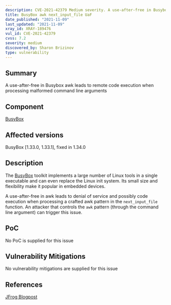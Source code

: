 ```yaml
---
description: CVE-2021-42379 Medium severity. A use-after-free in Busybox awk leads to remote code execution when processing malformed command line arguments
title: BusyBox awk next_input_file UaF
date_published: "2021-11-09"
last_updated: "2021-11-09"
xray_id: XRAY-189476
vul_id: CVE-2021-42379
cvss: 7.2
severity: medium
discovered_by: Sharon Brizinov
type: vulnerability
---
```

## Summary
A use-after-free in Busybox awk leads to remote code execution when processing malformed command line arguments

## Component

[BusyBox](https://busybox.net/)

## Affected versions

BusyBox [1.33.0, 1.33.1], fixed in 1.34.0

## Description

The [BusyBox](https://busybox.net/) toolkit implements a large number of Linux tools in a single executable and can even replace the Linux init system. Its small size and flexibility make it popular in embedded devices.

A use-after-free in awk leads to denial of service and possibly code execution when processing a crafted awk pattern in the `next_input_file` function.
An attacker that controls the `awk` pattern (through the command line argument) can trigger this issue.

## PoC

No PoC is supplied for this issue

## Vulnerability Mitigations

No vulnerability mitigations are supplied for this issue

## References

[JFrog Blogpost](https://jfrog.com/blog/unboxing-busybox-14-new-vulnerabilities-uncovered-by-claroty-and-jfrog/)
